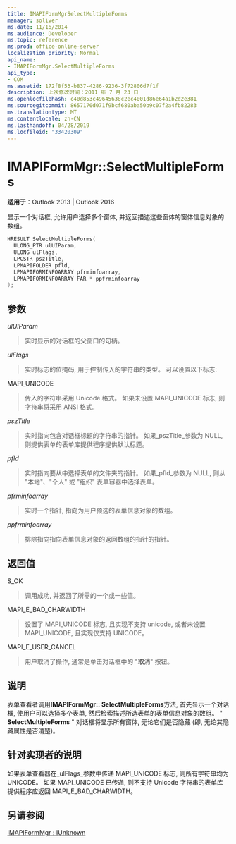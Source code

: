 ```yaml
---
title: IMAPIFormMgrSelectMultipleForms
manager: soliver
ms.date: 11/16/2014
ms.audience: Developer
ms.topic: reference
ms.prod: office-online-server
localization_priority: Normal
api_name:
- IMAPIFormMgr.SelectMultipleForms
api_type:
- COM
ms.assetid: 172f8f53-b837-4286-9236-3f72806d7f1f
description: 上次修改时间：2011 年 7 月 23 日
ms.openlocfilehash: c40d853c49645638c2ec4001d86e64a1b2d2e381
ms.sourcegitcommit: 8657170d071f9bcf680aba50b9c07f2a4fb82283
ms.translationtype: MT
ms.contentlocale: zh-CN
ms.lasthandoff: 04/28/2019
ms.locfileid: "33420309"
---
```

# <a name="imapiformmgrselectmultipleforms"></a>IMAPIFormMgr::SelectMultipleForms

  
  
**适用于**：Outlook 2013 | Outlook 2016 
  
显示一个对话框, 允许用户选择多个窗体, 并返回描述这些窗体的窗体信息对象的数组。
  
```cpp
HRESULT SelectMultipleForms(
  ULONG_PTR ulUIParam,
  ULONG ulFlags,
  LPCSTR pszTitle,
  LPMAPIFOLDER pfld,
  LPMAPIFORMINFOARRAY pfrminfoarray,
  LPMAPIFORMINFOARRAY FAR * ppfrminfoarray
);
```

## <a name="parameters"></a>参数

 _ulUIParam_
  
> 实时显示的对话框的父窗口的句柄。 
    
 _ulFlags_
  
> 实时标志的位掩码, 用于控制传入的字符串的类型。 可以设置以下标志:
    
MAPI_UNICODE 
  
> 传入的字符串采用 Unicode 格式。 如果未设置 MAPI_UNICODE 标志, 则字符串将采用 ANSI 格式。
    
 _pszTitle_
  
> 实时指向包含对话框标题的字符串的指针。 如果_pszTitle_参数为 NULL, 则提供表单的表单库提供程序提供默认标题。 
    
 _pfld_
  
> 实时指向要从中选择表单的文件夹的指针。 如果_pfld_参数为 NULL, 则从 "本地"、"个人" 或 "组织" 表单容器中选择表单。 
    
 _pfrminfoarray_
  
> 实时一个指针, 指向为用户预选的表单信息对象的数组。
    
 _ppfrminfoarray_
  
> 排除指向指向表单信息对象的返回数组的指针的指针。
    
## <a name="return-value"></a>返回值

S_OK 
  
> 调用成功, 并返回了所需的一个或一些值。
    
MAPI_E_BAD_CHARWIDTH 
  
> 设置了 MAPI_UNICODE 标志, 且实现不支持 unicode, 或者未设置 MAPI_UNICODE, 且实现仅支持 UNICODE。
    
MAPI_E_USER_CANCEL 
  
> 用户取消了操作, 通常是单击对话框中的 "**取消**" 按钮。 
    
## <a name="remarks"></a>说明

表单查看者调用**IMAPIFormMgr:: SelectMultipleForms**方法, 首先显示一个对话框, 使用户可以选择多个表单, 然后检索描述所选表单的表单信息对象的数组。 " **SelectMultipleForms** " 对话框将显示所有窗体, 无论它们是否隐藏 (即, 无论其隐藏属性是否清楚)。 
  
## <a name="notes-to-implementers"></a>针对实现者的说明

如果表单查看器在_ulFlags_参数中传递 MAPI_UNICODE 标志, 则所有字符串均为 UNICODE。 如果 MAPI_UNICODE 已传递, 则不支持 Unicode 字符串的表单库提供程序应返回 MAPI_E_BAD_CHARWIDTH。 
  
## <a name="see-also"></a>另请参阅



[IMAPIFormMgr : IUnknown](imapiformmgriunknown.md)

